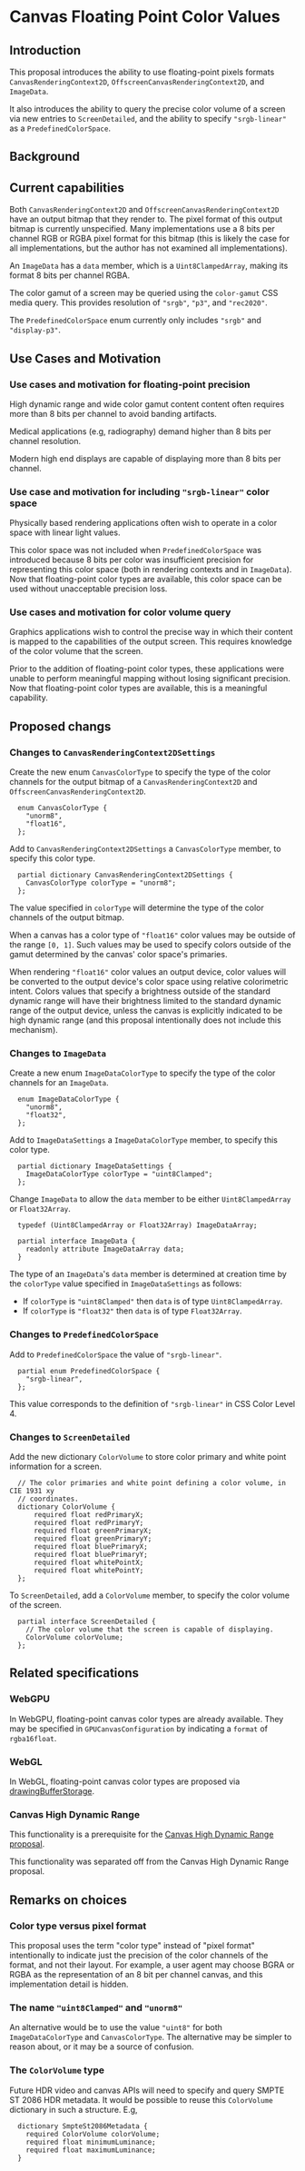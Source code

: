 # Canvas Floating Point Color Values

## Introduction

This proposal introduces the ability to use floating-point pixels formats `CanvasRenderingContext2D`, `OffscreenCanvasRenderingContext2D`, and `ImageData`.

It also introduces the ability to query the precise color volume of a screen via new entries to `ScreenDetailed`, and the ability to specify `"srgb-linear"` as a `PredefinedColorSpace`.

## Background

## Current capabilities

Both `CanvasRenderingContext2D` and `OffscreenCanvasRenderingContext2D` have an output bitmap that they render to.
The pixel format of this output bitmap is currently unspecified.
Many implementations use a 8 bits per channel RGB or RGBA pixel format for this bitmap (this is likely the case for all implementations, but the author has not examined all implementations).

An `ImageData` has a `data` member, which is a `Uint8ClampedArray`, making its format 8 bits per channel RGBA.

The color gamut of a screen may be queried using the `color-gamut` CSS media query.
This provides resolution of `"srgb"`, `"p3"`, and `"rec2020"`.

The `PredefinedColorSpace` enum currently only includes `"srgb"` and `"display-p3"`.

## Use Cases and Motivation

### Use cases and motivation for floating-point precision

High dynamic range and wide color gamut content content often requires more than 8 bits per channel to avoid banding artifacts.

Medical applications (e.g, radiography) demand higher than 8 bits per channel resolution.

Modern high end displays are capable of displaying more than 8 bits per channel.

### Use case and motivation for including `"srgb-linear"` color space

Physically based rendering applications often wish to operate in a color space with linear light values.

This color space was not included when `PredefinedColorSpace` was introduced because 8 bits per color was insufficient precision for representing this color space (both in rendering contexts and in `ImageData`).
Now that floating-point color types are available, this color space can be used without unacceptable precision loss.

### Use cases and motivation for color volume query

Graphics applications wish to control the precise way in which their content is mapped to the capabilities of the output screen.
This requires knowledge of the color volume that the screen.

Prior to the addition of floating-point color types, these applications were unable to perform meaningful mapping without losing significant precision.
Now that floating-point color types are available, this is a meaningful capability.

## Proposed changs

### Changes to `CanvasRenderingContext2DSettings`

Create the new enum `CanvasColorType` to specify the type of the color channels for the output bitmap of a `CanvasRenderingContext2D` and `OffscreenCanvasRenderingContext2D`.

```idl
  enum CanvasColorType {
    "unorm8",
    "float16",
  };
```

Add to `CanvasRenderingContext2DSettings` a `CanvasColorType` member, to specify this color type.

```idl
  partial dictionary CanvasRenderingContext2DSettings {
    CanvasColorType colorType = "unorm8";
  };
```

The value specified in `colorType` will determine the type of the color channels of the output bitmap.

When a canvas has a color type of `"float16"` color values may be outside of the range `[0, 1]`.
Such values may be used to specify colors outside of the gamut determined by the canvas' color space's primaries.

When rendering `"float16"` color values an output device, color values will be converted to the output device's color space using relative colorimetric intent.
Colors values that specify a brightness outside of the standard dynamic range will have their brightness limited to the standard dynamic range of the output device, unless the canvas is explicitly indicated to be high dynamic range (and this proposal intentionally does not include this mechanism).

### Changes to `ImageData`

Create a new enum `ImageDataColorType` to specify the type of the color channels for an `ImageData`.

```idl
  enum ImageDataColorType {
    "unorm8",
    "float32",
  };
```

Add to `ImageDataSettings` a `ImageDataColorType` member, to specify this color type.

```idl
  partial dictionary ImageDataSettings {
    ImageDataColorType colorType = "uint8Clamped";
  };
```

Change `ImageData` to allow the `data` member to be either `Uint8ClampedArray` or `Float32Array`.

```idl
  typedef (Uint8ClampedArray or Float32Array) ImageDataArray;

  partial interface ImageData {
    readonly attribute ImageDataArray data;
  }
```

The type of an `ImageData`'s `data` member is determined at creation time by the `colorType` value specified in `ImageDataSettings` as follows:

* If `colorType` is `"uint8Clamped"` then `data` is of type `Uint8ClampedArray`.
* If `colorType` is `"float32"` then `data` is of type `Float32Array`.

### Changes to `PredefinedColorSpace`

Add to `PredefinedColorSpace` the value of `"srgb-linear"`.

```idl
  partial enum PredefinedColorSpace {
    "srgb-linear",
  };
```

This value corresponds to the definition of `"srgb-linear"` in CSS Color Level 4.

### Changes to `ScreenDetailed`

Add the new dictionary `ColorVolume` to store color primary and white point information for a screen.

```idl
  // The color primaries and white point defining a color volume, in CIE 1931 xy
  // coordinates.
  dictionary ColorVolume {
      required float redPrimaryX;
      required float redPrimaryY;
      required float greenPrimaryX;
      required float greenPrimaryY;
      required float bluePrimaryX;
      required float bluePrimaryY;
      required float whitePointX;
      required float whitePointY;
  };
```

To `ScreenDetailed`, add a `ColorVolume` member, to specify the color volume of the screen.

```idl
  partial interface ScreenDetailed {
    // The color volume that the screen is capable of displaying.
    ColorVolume colorVolume;
  };
```

## Related specifications

### WebGPU

In WebGPU, floating-point canvas color types are already available.
They may be specified in `GPUCanvasConfiguration` by indicating a `format` of `rgba16float`.

### WebGL

In WebGL, floating-point canvas color types are proposed via [drawingBufferStorage](https://github.com/KhronosGroup/WebGL/pull/3222).

### Canvas High Dynamic Range

This functionality is a prerequisite for the [Canvas High Dynamic Range proposal](https://github.com/w3c/ColorWeb-CG/blob/master/hdr_html_canvas_element.md).

This functionality was separated off from the Canvas High Dynamic Range proposal.

## Remarks on choices

### Color type versus pixel format

This proposal uses the term "color type" instead of "pixel format" intentionally to indicate just the precision of the color channels of the format, and not their layout.
For example, a user agent may choose BGRA or RGBA as the representation of an 8 bit per channel canvas, and this implementation detail is hidden.

### The name `"uint8Clamped"` and `"unorm8"`

An alternative would be to use the value `"uint8"` for both `ImageDataColorType` and `CanvasColorType`.
The alternative may be simpler to reason about, or it may be a source of confusion.

### The `ColorVolume` type

Future HDR video and canvas APIs will need to specify and query SMPTE ST 2086 HDR metadata.
It would be possible to reuse this `ColorVolume` dictionary in such a structure. E.g,

```idl
  dictionary SmpteSt2086Metadata {
    required ColorVolume colorVolume;
    required float minimumLuminance;
    required float maximumLuminance;
  }
```
